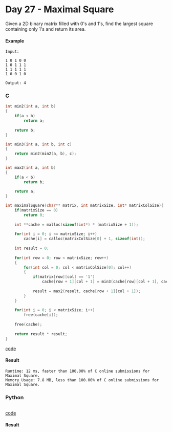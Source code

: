 # Day 27 - Maximal Square
Given a 2D binary matrix filled with 0's and 1's, find the largest square containing only 1's and return its area.

#### Example
```
Input: 

1 0 1 0 0
1 0 1 1 1
1 1 1 1 1
1 0 0 1 0

Output: 4
```

### C
```C
int min2(int a, int b)
{
    if(a < b)
        return a;
    
    return b;
}

int min3(int a, int b, int c)
{
    return min2(min2(a, b), c);
}

int max2(int a, int b)
{
    if(a < b)
        return b;
    
    return a;
}

int maximalSquare(char** matrix, int matrixSize, int* matrixColSize){
    if(matrixSize == 0)
        return 0;
    
    int **cache = malloc(sizeof(int*) * (matrixSize + 1));
    
    for(int i = 0; i <= matrixSize; i++)
        cache[i] = calloc(matrixColSize[0] + 1, sizeof(int));
    
    int result = 0;
    
    for(int row = 0; row < matrixSize; row++)
    {
        for(int col = 0; col < matrixColSize[0]; col++)
        {
            if(matrix[row][col] == '1')
                cache[row + 1][col + 1] = min3(cache[row][col + 1], cache[row + 1][col], cache[row][col]) + 1;
            
            result = max2(result, cache[row + 1][col + 1]);
        }
    }
    
    for(int i = 0; i < matrixSize; i++)
        free(cache[i]);
    
    free(cache);
    
    return result * result;
}


```
[code](C/maximalSquare.c)

#### Result
```
Runtime: 12 ms, faster than 100.00% of C online submissions for Maximal Square.
Memory Usage: 7.8 MB, less than 100.00% of C online submissions for Maximal Square.
```

### Python
```python

```
[code](Python/maximalSquare.py)

#### Result
```

```
